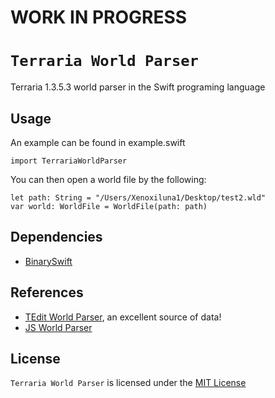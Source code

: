 # WORK IN PROGRESS
# `Terraria World Parser`
Terraria 1.3.5.3 world parser in the Swift programing language

## Usage
An example can be found in example.swift

`import TerrariaWorldParser`

You can then open a world file by the following:

```
let path: String = "/Users/Xenoxiluna1/Desktop/test2.wld"
var world: WorldFile = WorldFile(path: path)
```
## Dependencies

- [BinarySwift](https://github.com/Szaq/BinarySwift)

## References

- [TEdit World Parser](https://github.com/TEdit/Terraria-Map-Editor/blob/master/TEditXna/Terraria/World.FileV2.cs), an excellent source of data!
- [JS World Parser](https://github.com/cokolele/terraria-world-parser/)

## License

`Terraria World Parser` is licensed under the [MIT License](LICENSE)
